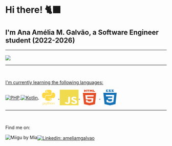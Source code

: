 # Hi there! :black_cat:
## I'm Ana Amélia M. Galvão, a Software Engineer student (2022-2026)
<a href="https://github.com/ameliagalvao">
  
---
  
<div style="display: inline_block">
  <img align="center" height="180em" src="https://github-readme-stats.vercel.app/api/top-langs/?username=ameliagalvao&layout=compact&langs_count=7&theme=dark"/>
</div>

---

<div style="display: inline_block"><br>
  <p>I'm currently learning the following languages:</p>
  <img align="center" alt="PHP" height="50" width="60" src="https://cdn.jsdelivr.net/gh/devicons/devicon/icons/php/php-plain.svg">
  <img align="center" alt="Kotlin" height="50" width="60" src="https://cdn.jsdelivr.net/gh/devicons/devicon/icons/kotlin/kotlin-plain-wordmark.svg">
  <img align="center" alt="Python" height="50" width="60" src="https://raw.githubusercontent.com/devicons/devicon/master/icons/python/python-plain-wordmark.svg">
  <img align="center" alt="JavaScript" height="50" width="60" src="https://raw.githubusercontent.com/devicons/devicon/master/icons/javascript/javascript-plain.svg">
  <img align="center" alt="HTML" height="50" width="60" src="https://raw.githubusercontent.com/devicons/devicon/master/icons/html5/html5-plain-wordmark.svg">
  <img align="center" alt="CSS" height="50" width="60" src="https://raw.githubusercontent.com/devicons/devicon/master/icons/css3/css3-plain-wordmark.svg">
</div>
</a>

---

<div style="display: inline_block"><br>
  <p>Find me on:</p>
  <a href="https://www.miahandcrafter.com/atelier" target="_blank"><img align="left" height="100" alt="Miigu by Mia" src="https://www.miahandcrafter.com/atelier/wp-content/uploads/2022/07/miigu_icon.jpg"></a>
  <a href="https://www.linkedin.com/in/ameliamgalvao/?locale=en_US" target="_blank"><img align="center" alt="Linkedin: ameliamgalvao" src="https://img.shields.io/badge/LinkedIn-0077B5?style=for-the-badge&logo=linkedin&logoColor=white"></a>
</div>
